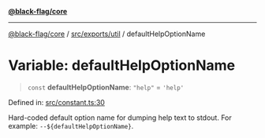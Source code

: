 [**@black-flag/core**](../../../../README.md)

***

[@black-flag/core](../../../../README.md) / [src/exports/util](../README.md) / defaultHelpOptionName

# Variable: defaultHelpOptionName

> `const` **defaultHelpOptionName**: `"help"` = `'help'`

Defined in: [src/constant.ts:30](https://github.com/Xunnamius/black-flag/blob/e6eca023803f0a1815dfc34f6bdb68feb61e8119/src/constant.ts#L30)

Hard-coded default option name for dumping help text to stdout. For example:
`--${defaultHelpOptionName}`.
